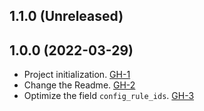 ## 1.1.0 (Unreleased)

## 1.0.0 (2022-03-29)

- Project initialization. [GH-1](https://github.com/terraform-alicloud-modules/terraform-alicloud-cloud-config/pull/1)
- Change the Readme. [GH-2](https://github.com/terraform-alicloud-modules/terraform-alicloud-cloud-config/pull/2)
- Optimize the field `config_rule_ids`. [GH-3](https://github.com/terraform-alicloud-modules/terraform-alicloud-cloud-config/pull/3)